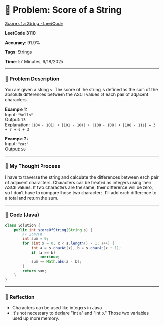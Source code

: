 # 🧮 Problem: Score of a String
[Score of a String - LeetCode](https://leetcode.com/problems/score-of-a-string/)

**LeetCode 3110**

**Accuracy**: 91.9%

**Tags**: Strings

**Time**: 57 Minutes; 6/18/2025

---

### 🔗 Problem Description

You are given a string `s`. The score of the string is defined as the sum of the absolute differences between the ASCII values of each pair of adjacent characters.

**Example 1:**  
Input: `"hello"`  
Output: `13`  
Explanation: `|104 - 101| + |101 - 108| + |108 - 108| + |108 - 111| = 3 + 7 + 0 + 3`

**Example 2:**  
Input: `"zaz"`  
Output: `50`

---

### 🧠 My Thought Process

I have to traverse the string and calculate the differences between each pair of adjacent characters. Characters can be treated as integers using their ASCII values. If two characters are the same, their difference will be zero, so I don't have to compare those two characters. I'll add each difference to a total and return the sum.

---

### 🧪 Code (Java)

```java
class Solution {
    public int scoreOfString(String s) {
        // 2:47PM
        int sum = 0;
        for (int x = 0; x < s.length() - 1; x++) {
            int a = s.charAt(x), b = s.charAt(x + 1);
            if (a == b)
                continue;
            sum += Math.abs(a - b);
        }
        return sum;
    }
}
```

--- 

### 🧠 Reflection
- Characters can be used like integers in Java.
- It's not necessary to declare "int a" and "int b." Those two variables used up more memory.


